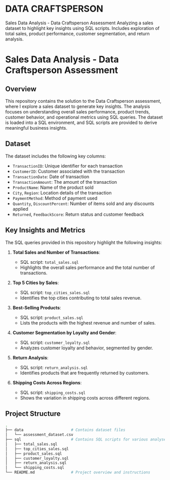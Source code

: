# DATA CRAFTSPERSON
Sales Data Analysis - Data Craftsperson Assessment Analyzing a sales dataset to highlight key insights using SQL scripts. Includes exploration of total sales, product performance, customer segmentation, and return analysis.
# Sales Data Analysis - Data Craftsperson Assessment

## Overview
This repository contains the solution to the Data Craftsperson assessment, where I explore a sales dataset to generate key insights. The analysis focuses on understanding overall sales performance, product trends, customer behavior, and operational metrics using SQL queries. The dataset is loaded into a SQL environment, and SQL scripts are provided to derive meaningful business insights.

## Dataset
The dataset includes the following key columns:
- `TransactionID`: Unique identifier for each transaction
- `CustomerID`: Customer associated with the transaction
- `TransactionDate`: Date of transaction
- `TransactionAmount`: The amount of the transaction
- `ProductName`: Name of the product sold
- `City`, `Region`: Location details of the transaction
- `PaymentMethod`: Method of payment used
- `Quantity`, `DiscountPercent`: Number of items sold and any discounts applied
- `Returned`, `FeedbackScore`: Return status and customer feedback

## Key Insights and Metrics
The SQL queries provided in this repository highlight the following insights:

1. **Total Sales and Number of Transactions**:
    - SQL script: `total_sales.sql`
    - Highlights the overall sales performance and the total number of transactions.

2. **Top 5 Cities by Sales**:
    - SQL script: `top_cities_sales.sql`
    - Identifies the top cities contributing to total sales revenue.

3. **Best-Selling Products**:
    - SQL script: `product_sales.sql`
    - Lists the products with the highest revenue and number of sales.

4. **Customer Segmentation by Loyalty and Gender**:
    - SQL script: `customer_loyalty.sql`
    - Analyzes customer loyalty and behavior, segmented by gender.

5. **Return Analysis**:
    - SQL script: `return_analysis.sql`
    - Identifies products that are frequently returned by customers.

6. **Shipping Costs Across Regions**:
    - SQL script: `shipping_costs.sql`
    - Shows the variation in shipping costs across different regions.

## Project Structure
```bash
.
├── data                     # Contains dataset files
│   └── assessment_dataset.csv
├── sql                      # Contains SQL scripts for various analyses
│   ├── total_sales.sql
│   ├── top_cities_sales.sql
│   ├── product_sales.sql
│   ├── customer_loyalty.sql
│   ├── return_analysis.sql
│   └── shipping_costs.sql
└── README.md                # Project overview and instructions
